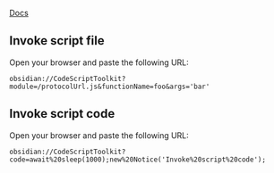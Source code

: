 [Docs](https://github.com/mnaoumov/obsidian-codescript-toolkit/blob/main/docs/protocol-urls.md)

## Invoke script file

Open your browser and paste the following URL:

```
obsidian://CodeScriptToolkit?module=/protocolUrl.js&functionName=foo&args='bar'
```

## Invoke script code

Open your browser and paste the following URL:

```
obsidian://CodeScriptToolkit?code=await%20sleep(1000);new%20Notice('Invoke%20script%20code');
```
